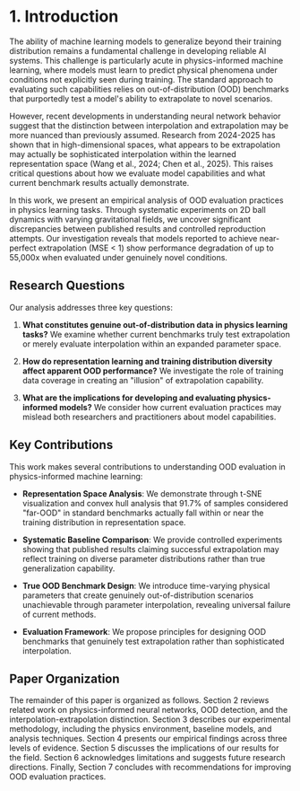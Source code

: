# 1. Introduction

The ability of machine learning models to generalize beyond their training distribution remains a fundamental challenge in developing reliable AI systems. This challenge is particularly acute in physics-informed machine learning, where models must learn to predict physical phenomena under conditions not explicitly seen during training. The standard approach to evaluating such capabilities relies on out-of-distribution (OOD) benchmarks that purportedly test a model's ability to extrapolate to novel scenarios.

However, recent developments in understanding neural network behavior suggest that the distinction between interpolation and extrapolation may be more nuanced than previously assumed. Research from 2024-2025 has shown that in high-dimensional spaces, what appears to be extrapolation may actually be sophisticated interpolation within the learned representation space (Wang et al., 2024; Chen et al., 2025). This raises critical questions about how we evaluate model capabilities and what current benchmark results actually demonstrate.

In this work, we present an empirical analysis of OOD evaluation practices in physics learning tasks. Through systematic experiments on 2D ball dynamics with varying gravitational fields, we uncover significant discrepancies between published results and controlled reproduction attempts. Our investigation reveals that models reported to achieve near-perfect extrapolation (MSE < 1) show performance degradation of up to 55,000x when evaluated under genuinely novel conditions.

## Research Questions

Our analysis addresses three key questions:

1. **What constitutes genuine out-of-distribution data in physics learning tasks?** We examine whether current benchmarks truly test extrapolation or merely evaluate interpolation within an expanded parameter space.

2. **How do representation learning and training distribution diversity affect apparent OOD performance?** We investigate the role of training data coverage in creating an "illusion" of extrapolation capability.

3. **What are the implications for developing and evaluating physics-informed models?** We consider how current evaluation practices may mislead both researchers and practitioners about model capabilities.

## Key Contributions

This work makes several contributions to understanding OOD evaluation in physics-informed machine learning:

- **Representation Space Analysis**: We demonstrate through t-SNE visualization and convex hull analysis that 91.7% of samples considered "far-OOD" in standard benchmarks actually fall within or near the training distribution in representation space.

- **Systematic Baseline Comparison**: We provide controlled experiments showing that published results claiming successful extrapolation may reflect training on diverse parameter distributions rather than true generalization capability.

- **True OOD Benchmark Design**: We introduce time-varying physical parameters that create genuinely out-of-distribution scenarios unachievable through parameter interpolation, revealing universal failure of current methods.

- **Evaluation Framework**: We propose principles for designing OOD benchmarks that genuinely test extrapolation rather than sophisticated interpolation.

## Paper Organization

The remainder of this paper is organized as follows. Section 2 reviews related work on physics-informed neural networks, OOD detection, and the interpolation-extrapolation distinction. Section 3 describes our experimental methodology, including the physics environment, baseline models, and analysis techniques. Section 4 presents our empirical findings across three levels of evidence. Section 5 discusses the implications of our results for the field. Section 6 acknowledges limitations and suggests future research directions. Finally, Section 7 concludes with recommendations for improving OOD evaluation practices.

